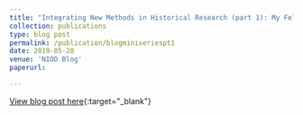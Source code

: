 ```yaml
---
title: "Integrating New Methods in Historical Research (part 1): My Fellowship at the University of Luxembourg"
collection: publications
type: blog post
permalink: /publication/blogminiseriespt1
date: 2019-05-20
venue: 'NIOD Blog'
paperurl: 

---
```


[View blog post here](http://niodbibliotheek.blogspot.com/2019/05/integrating-new-methods-in-historical-research-1.html){:target="_blank"}

